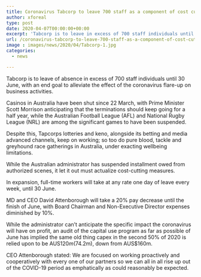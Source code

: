 ```yaml
---
title: Coronavirus Tabcorp to leave 700 staff as a component of cost cutting
author: xforeal 
type: post
date: 2020-04-07T00:00:00+00:00
excerpt: 'Tabcorp is to leave in excess of 700 staff individuals until 30 June, with an end goal to alleviate the effect of the coronavirus episode on business operations '
url: /coronavirus-tabcorp-to-leave-700-staff-as-a-component-of-cost-cutting/
image : images/news/2020/04/Tabcorp-1.jpg
categories:
  - news

---
```

Tabcorp is to leave of absence in excess of 700 staff individuals until 30 June, with an end goal to alleviate the effect of the coronavirus flare-up on business activities. 

Casinos in Australia have been shut since 22 March, with Prime Minister Scott Morrison anticipating that the terminations should keep going for a half year, while the Australian Football League (AFL) and National Rugby League (NRL) are among the significant games to have been suspended. 

Despite this, Tapcorps lotteries and keno, alongside its betting and media advanced channels, keep on working; so too do pure blood, tackle and greyhound race gatherings in Australia, under exacting wellbeing limitations. 

While the Australian administrator has suspended installment owed from authorized scenes, it let it out must actualize cost-cutting measures. 

In expansion, full-time workers will take at any rate one day of leave every week, until 30 June. 

MD and CEO David Attenborough will take a 20&percnt; pay decrease until the finish of June, with Board Chairman and Non-Executive Director expenses diminished by 10&percnt;. 

While the administrator can&#8217;t anticipate the specific impact the coronavirus will have on profit, an audit of the capital use program as far as possible of June has implied the same old thing capex in the second 50% of 2020 is relied upon to be AUS$120m ($74.2m), down from AUS$160m. 

CEO Attenborough stated: We are focused on working proactively and cooperatively with every one of our partners so we can all in all rise up out of the COVID-19 period as emphatically as could reasonably be expected.